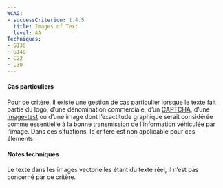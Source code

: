 ```yaml
---
WCAG: 
- successCriterion: 1.4.5
  title: Images of Text
  level: AA
Techniques: 
- G136
- G140
- C22
- C30
---
```


#### Cas particuliers

Pour ce critère, il existe une gestion de cas particulier lorsque le texte fait partie du logo, d’une dénomination commerciale, d’un [CAPTCHA](#captcha), d’une [image-test](#image-test) ou d’une image dont l’exactitude graphique serait considérée comme essentielle à la bonne transmission de l’information véhiculée par l’image. Dans ces situations, le critère est non applicable pour ces éléments.

#### Notes techniques

Le texte dans les images vectorielles étant du texte réel, il n’est pas concerné par ce critère.

